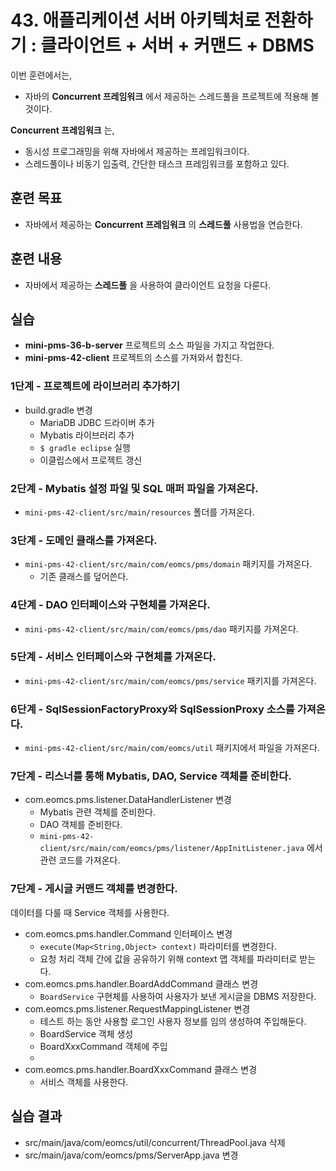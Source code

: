 # 43. 애플리케이션 서버 아키텍처로 전환하기 : 클라이언트 + 서버 + 커맨드 + DBMS

이번 훈련에서는,
- 자바의 **Concurrent 프레임워크** 에서 제공하는 스레드풀을 프로젝트에 적용해 볼 것이다.

**Concurrent 프레임워크** 는,
- 동시성 프로그래밍을 위해 자바에서 제공하는 프레임워크이다.
- 스레드풀이나 비동기 입출력, 간단한 태스크 프레임워크를 포함하고 있다.


## 훈련 목표
- 자바에서 제공하는 **Concurrent 프레임워크** 의 **스레드풀** 사용법을 연습한다.

## 훈련 내용
- 자바에서 제공하는 **스레드풀** 을 사용하여 클라이언트 요청을 다룬다.

## 실습

- **mini-pms-36-b-server** 프로젝트의 소스 파일을 가지고 작업한다.
- **mini-pms-42-client** 프로젝트의 소스를 가져와서 합친다.

### 1단계 - 프로젝트에 라이브러리 추가하기   

- build.gradle 변경
  - MariaDB JDBC 드라이버 추가
  - Mybatis 라이브러리 추가
  - `$ gradle eclipse` 실행
  - 이클립스에서 프로젝트 갱신

### 2단계 - Mybatis 설정 파일 및 SQL 매퍼 파일을 가져온다.  

- `mini-pms-42-client/src/main/resources` 폴더를 가져온다.

### 3단계 - 도메인 클래스를 가져온다.

- `mini-pms-42-client/src/main/com/eomcs/pms/domain` 패키지를 가져온다.
  - 기존 클래스를 덮어쓴다.

### 4단계 - DAO 인터페이스와 구현체를 가져온다.

- `mini-pms-42-client/src/main/com/eomcs/pms/dao` 패키지를 가져온다.

### 5단계 - 서비스 인터페이스와 구현체를 가져온다.

- `mini-pms-42-client/src/main/com/eomcs/pms/service` 패키지를 가져온다.

### 6단계 - SqlSessionFactoryProxy와 SqlSessionProxy 소스를 가져온다.

- `mini-pms-42-client/src/main/com/eomcs/util` 패키지에서 파일을 가져온다.


### 7단계 - 리스너를 통해 Mybatis, DAO, Service 객체를 준비한다.

- com.eomcs.pms.listener.DataHandlerListener 변경
  - Mybatis 관련 객체를 준비한다.
  - DAO 객체를 준비한다.
  - `mini-pms-42-client/src/main/com/eomcs/pms/listener/AppInitListener.java` 에서 관련 코드를 가져온다.


### 7단계 - 게시글 커맨드 객체를 변경한다.

데이터를 다룰 때 Service 객체를 사용한다.

- com.eomcs.pms.handler.Command 인터페이스 변경
  - `execute(Map<String,Object> context)` 파라미터를 변경한다.
  - 요청 처리 객체 간에 값을 공유하기 위해 context 맵 객체를 파라미터로 받는다.
- com.eomcs.pms.handler.BoardAddCommand 클래스 변경
  - `BoardService` 구현체를 사용하여 사용자가 보낸 게시글을 DBMS 저장한다.
- com.eomcs.pms.listener.RequestMappingListener 변경
  - 테스트 하는 동안 사용할 로그인 사용자 정보를 임의 생성하여 주입해둔다.
  - BoardService 객체 생성
  - BoardXxxCommand 객체에 주입
  -
- com.eomcs.pms.handler.BoardXxxCommand 클래스 변경
  - 서비스 객체를 사용한다.

## 실습 결과
- src/main/java/com/eomcs/util/concurrent/ThreadPool.java 삭제
- src/main/java/com/eomcs/pms/ServerApp.java 변경
